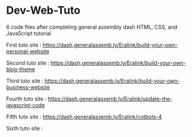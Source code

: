 # Dev-Web-Tuto
6 code files after completing general assembly dash HTML, CSS, and JavaScript tutorial

First tuto site : 
https://dash.generalassemb.ly/Eralink/build-your-own-personal-website

Second tuto site : 
https://dash.generalassemb.ly/Eralink/build-your-own-blog-theme

Third tuto site : 
https://dash.generalassemb.ly/Eralink/build-your-own-business-website

Fourth tuto site : 
https://dash.generalassemb.ly/Eralink/update-the-javascript-code

Fifth tuto site : 
https://dash.generalassemb.ly/Eralink/cotbots-4

Sixth tuto site : 
